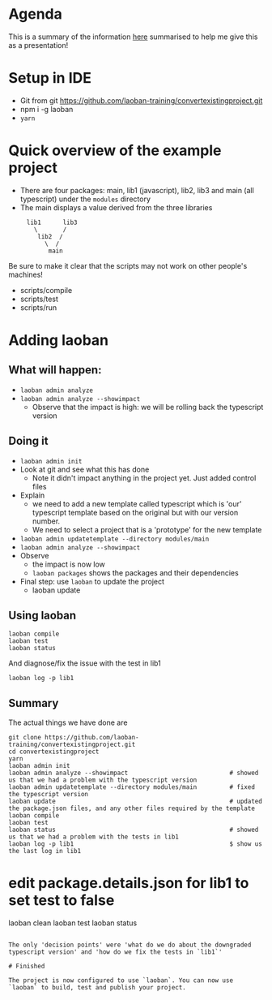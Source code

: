 # Agenda

This is a summary of the information [here](https://laoban.dev/training/EXISTING.html) summarised to help me give this as a presentation!

# Setup in IDE

* Git from git https://github.com/laoban-training/convertexistingproject.git
* npm i -g laoban
* `yarn`


# Quick overview of the example project

* There are four packages: main, lib1 (javascript), lib2, lib3 and main (all typescript) under the `modules` directory
* The main displays a value derived from the three libraries

```
     lib1      lib3
       \       /
        lib2  /
          \  /
           main    
```    
 
Be sure to make it clear that the scripts may not work on other people's machines!
* scripts/compile
* scripts/test
* scripts/run

# Adding laoban

## What will happen:

* `laoban admin analyze`
* `laoban admin analyze --showimpact`
  * Observe that the impact is high: we will be rolling back the typescript version

## Doing it

* `laoban admin init`
* Look at git and see what this has done
  * Note it didn't impact anything in the project yet. Just added control files
* Explain 
  * we need to add a new template called typescript which is 'our' typescript template based on the original but
  with our version number.
  * We need to select a project that is a 'prototype' for the new template
* `laoban admin updatetemplate --directory modules/main`
* `laoban admin analyze --showimpact`
* Observe
  * the impact is now low
  * `laoban packages` shows the packages and their dependencies
* Final step: use `laoban` to update the project
  * laoban update


## Using laoban

```shell
laoban compile
laoban test
laoban status
```

And diagnose/fix the issue with the test in lib1 
```shell
laoban log -p lib1
```

## Summary

The actual things we have done are

```shell
git clone https://github.com/laoban-training/convertexistingproject.git
cd convertexistingproject
yarn
laoban admin init
laoban admin analyze --showimpact                            # showed us that we had a problem with the typescript version
laoban admin updatetemplate --directory modules/main         # fixed the typescript version
laoban update                                                # updated the package.json files, and any other files required by the template
laoban compile
laoban test
laoban status                                                # showed us that we had a problem with the tests in lib1
laoban log -p lib1                                           $ show us the last log in lib1
``` 
# edit package.details.json for lib1 to set test to false
laoban clean
laoban test
laoban status
```

The only 'decision points' were 'what do we do about the downgraded typescript version' and 'how do we fix the tests in `lib1`'

# Finished

The project is now configured to use `laoban`. You can now use `laoban` to build, test and publish your project.


